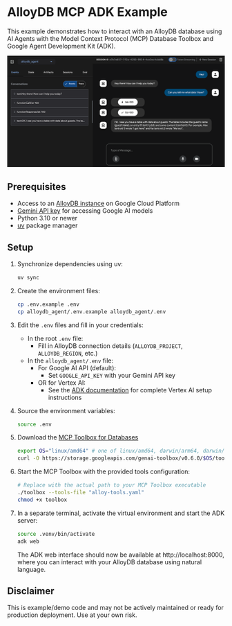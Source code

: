 # AlloyDB MCP ADK Example

This example demonstrates how to interact with an AlloyDB database using AI Agents with the Model Context Protocol (MCP) Database Toolbox and Google Agent Development Kit (ADK).

![Agent Chat Example](./agent-chat-screenshot.png)

## Prerequisites

- Access to an [AlloyDB instance](https://cloud.google.com/alloydb?utm_campaign=CDR_0x9200541f_user-journey_b422433526&utm_medium=external&utm_source=blog) on Google Cloud Platform
- [Gemini API key](https://aistudio.google.com/apikey) for accessing Google AI models
- Python 3.10 or newer
- [uv](https://github.com/astral-sh/uv) package manager

## Setup

1. Synchronize dependencies using uv:

    ```bash
    uv sync
    ```

1. Create the environment files:

    ```bash
    cp .env.example .env
    cp alloydb_agent/.env.example alloydb_agent/.env
    ```

1. Edit the `.env` files and fill in your credentials:
   - In the root `.env` file:
     - Fill in AlloyDB connection details (`ALLOYDB_PROJECT`, `ALLOYDB_REGION`, etc.)
   - In the `alloydb_agent/.env` file:
     - For Google AI API (default):
       - Set `GOOGLE_API_KEY` with your Gemini API key
     - OR for Vertex AI:
       - See the [ADK documentation](https://google.github.io/adk-docs/get-started/quickstart/#set-up-the-model) for complete Vertex AI setup instructions

1. Source the environment variables:

    ```bash
    source .env
    ```

1. Download the [MCP Toolbox for Databases](https://github.com/googleapis/genai-toolbox)

    ```bash
    export OS="linux/amd64" # one of linux/amd64, darwin/arm64, darwin/amd64, or windows/amd64
    curl -O https://storage.googleapis.com/genai-toolbox/v0.6.0/$OS/toolbox
    ```

1. Start the MCP Toolbox with the provided tools configuration:

    ```bash
    # Replace with the actual path to your MCP Toolbox executable
    ./toolbox --tools-file "alloy-tools.yaml"
    chmod +x toolbox
    ```

1. In a separate terminal, activate the virtual environment and start the ADK server:

    ```bash
    source .venv/bin/activate
    adk web
    ```

    The ADK web interface should now be available at http://localhost:8000, where you can interact with your AlloyDB database using natural language.

## Disclaimer

This is example/demo code and may not be actively maintained or ready for production deployment. Use at your own risk.